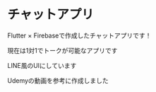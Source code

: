 # チャットアプリ

Flutter × Firebaseで作成したチャットアプリです！

現在は1対1でトークが可能なアプリです

LINE風のUIにしています

Udemyの動画を参考に作成しました
